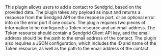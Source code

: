 This plugin allows users to add a contact to Sendgrid, based on the provided data. The plugin takes any payload as input and returns a response from the Sendgrid API on the response port, or an optional error info on the error port if one occurs. The plugin requires two pieces of information to be configured: a Token resource and an email address. The Token resource should contain a Sendgrid Client API key, and the email address should be the path to the email address of the contact. The plugin also requires a JSON configuration, which includes the ID and name of the Token resource, as well as the path to the email address of the contact.

